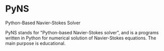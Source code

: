 # PyNS
Python-Based Navier-Stokes Solver

PyNS stands for "Python-based Navier-Stokes solver", and is a programs written in Python for numerical solution of Navier-Stokes equations.  The main purpose is educational.


